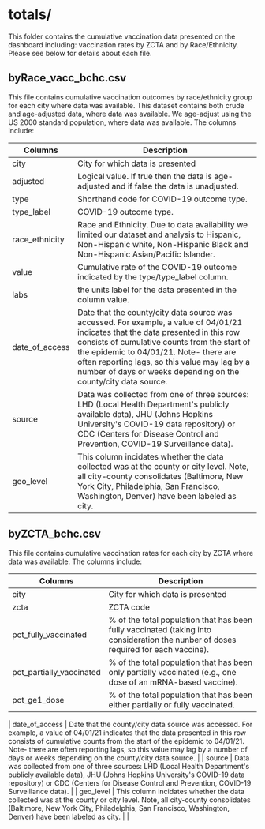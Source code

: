 # totals/

This folder contains the cumulative  vaccination data presented on the dashboard including: vaccination rates by ZCTA and by Race/Ethnicity. Please see below for details about each file.

## byRace_vacc_bchc.csv

This file contains cumulative vaccination outcomes by race/ethnicity group for each city where data was available. This dataset contains both crude and age-adjusted data, where data was available. We age-adjust using the US 2000 standard population, where data was available. The columns include:

| Columns       | Description                                                                                                                                                                                   |
| ------------- | --------------------------------------------------------------------------------------------------------------------------------------------------------------------------------------------- |
| city           | City for which data is presented                                                                                                                                                                                                                                                                                                                |
| adjusted       | Logical value. If true then the data is age-adjusted and if false the data is unadjusted.                                                                                                                                                                                                                                                       |
| type           | Shorthand code for COVID-19 outcome type.                                                                                                                                                                                                                                                                                                       |
| type_label     | COVID-19 outcome type.                                                                                                                                                                                                                                                                                                                          |
| race_ethnicity | Race and Ethnicity. Due to data availability we limited our dataset and analysis to Hispanic, Non-Hispanic white, Non-Hispanic Black and Non-Hispanic Asian/Pacific Islander.                                                                                                                                                                   |
| value          | Cumulative rate of the COVID-19 outcome indicated by the type/type_label column.                                                                                                                                                                                                                                                                |
| labs           | the units label for the data presented in the column value.                                                                                                                                                                                                                                                                                     |
| date_of_access | Date that the county/city data source was accessed. For example, a value of 04/01/21 indicates that the data presented in this row consists of cumulative counts from the start of the epidemic to 04/01/21. Note- there are often reporting lags, so this value may lag by a number of days or weeks depending on the county/city data source. |
| source         | Data was collected from one of three sources: LHD (Local Health Department's publicly available data), JHU (Johns Hopkins University's COVID-19 data repository) or CDC (Centers for Disease Control and Prevention, COVID-19 Surveillance data).                                                                                               |
| geo_level      | This column incidates whether the data collected was at the county or city level. Note, all city-county consolidates (Baltimore, New York City, Philadelphia, San Francisco, Washington, Denver) have been labeled as city.                                                                                                                     |     |

## byZCTA_bchc.csv

This file contains cumulative vaccination rates for each city by ZCTA where data was available. The columns include:

| Columns       | Description                                                                                                                                                                                   |
| ------------- | --------------------------------------------------------------------------------------------------------------------------------------------------------------------------------------------- |
| city            | City for which data is presented                                                                                                                                                                                                                                                                                                                |
| zcta            | ZCTA code                                                                                                                                                                                                                                                                                                                                       |
| pct_fully_vaccinated  | % of the total population that has been fully vaccinated (taking into consideration the nunber of doses required for each vaccine).                                                                                                                                                                                                     |
| pct_partially_vaccinated  | % of the total population that has been only partially vaccinated (e.g., one dose of an mRNA-based vaccine).                                                                                                                                                                                                                  |
| pct_ge1_dose    | % of the total population that has been either partially or fully vaccinated.                                                                                                                                                                                           |

| date_of_access  | Date that the county/city data source was accessed. For example, a value of 04/01/21 indicates that the data presented in this row consists of cumulative counts from the start of the epidemic to 04/01/21. Note- there are often reporting lags, so this value may lag by a number of days or weeks depending on the county/city data source. |
| source          | Data was collected from one of three sources: LHD (Local Health Department's publicly available data), JHU (Johns Hopkins University's COVID-19 data repository) or CDC (Centers for Disease Control and Prevention, COVID-19 Surveillance data).                                                                                               |
| geo_level       | This column incidates whether the data collected was at the county or city level. Note, all city-county consolidates (Baltimore, New York City, Philadelphia, San Francisco, Washington, Denver) have been labeled as city.                                                                                                                     |     |
